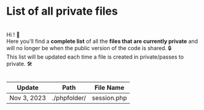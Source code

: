 # List of all private files
<br>
Hi ! 👋<br>
Here you'll find a <strong>complete list</strong> of all the <strong>files that are currently private</strong> and will no longer be when the public version of the code is shared. 🔒<br>
This list will be updated each time a file is created in private/passes to private. 🛠️<br><br>

|  **Update** |   **Path**   | **File Name** |
|:-----------:|:------------:|:-------------:|
| Nov 3, 2023 | ./phpfolder/ | session.php   |

